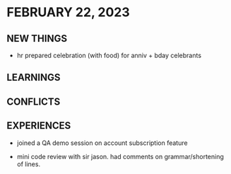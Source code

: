 # FEBRUARY 22, 2023

## NEW THINGS

- hr prepared celebration (with food) for anniv + bday celebrants

## LEARNINGS



## CONFLICTS

    

## EXPERIENCES

- joined a QA demo session on account subscription feature

- mini code review with sir jason. had comments on grammar/shortening of lines.